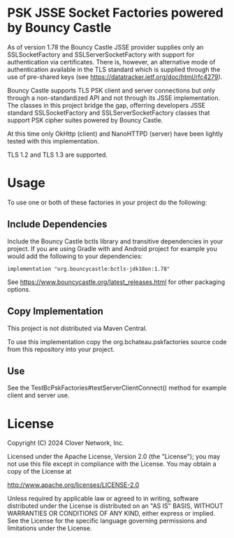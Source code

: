 # PSK JSSE Socket Factories powered by Bouncy Castle

As of version 1.78 the Bouncy Castle JSSE provider supplies only an SSLSocketFactory and SSLServerSocketFactory with support for authentication via certificates. There is, however, an alternative mode of authentication available in the TLS standard which is supplied through the use of pre-shared keys (see https://datatracker.ietf.org/doc/html/rfc4279).

Bouncy Castle supports TLS PSK client and server connections but only through a non-standardized API and not through its JSSE implementation. The classes in this project bridge the gap, offerring developers JSSE standard SSLSocketFactory and SSLServerSocketFactory classes that support PSK cipher suites powered by Bouncy Castle.

At this time only OkHttp (client) and NanoHTTPD (server) have been lightly tested with this implementation.

TLS 1.2 and TLS 1.3 are supported.

# Usage

To use one or both of these factories in your project do the following:

## Include Dependencies

Include the Bouncy Castle bctls library and transitive dependencies in your project. If you are using Gradle with and Android project for example you would add the following to your dependencies:

    implementation "org.bouncycastle:bctls-jdk18on:1.78"

See https://www.bouncycastle.org/latest_releases.html for other packaging options.

## Copy Implementation

This project is not distributed via Maven Central.

To use this implementation copy the org.bchateau.pskfactories source code from this repository into your project.

## Use

See the TestBcPskFactories#testServerClientConnect() method for example client and server use.

# License

Copyright (C) 2024 Clover Network, Inc.

Licensed under the Apache License, Version 2.0 (the "License");
you may not use this file except in compliance with the License.
You may obtain a copy of the License at

   http://www.apache.org/licenses/LICENSE-2.0

Unless required by applicable law or agreed to in writing, software
distributed under the License is distributed on an "AS IS" BASIS,
WITHOUT WARRANTIES OR CONDITIONS OF ANY KIND, either express or implied.
See the License for the specific language governing permissions and
limitations under the License.
